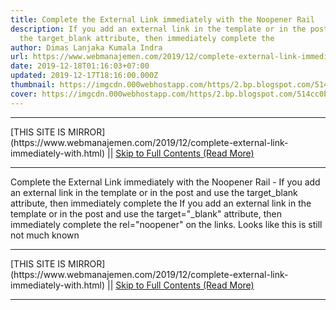 ```yaml
---
title: Complete the External Link immediately with the Noopener Rail
description: If you add an external link in the template or in the post and use
  the target_blank attribute, then immediately complete the
author: Dimas Lanjaka Kumala Indra
url: https://www.webmanajemen.com/2019/12/complete-external-link-immediately-with.html
date: 2019-12-18T01:16:03+07:00
updated: 2019-12-17T18:16:00.000Z
thumbnail: https://imgcdn.000webhostapp.com/https/2.bp.blogspot.com/514cc0b2c6a504375873f242e193fc29.jpeg
cover: https://imgcdn.000webhostapp.com/https/2.bp.blogspot.com/514cc0b2c6a504375873f242e193fc29.jpeg
---
```


<hr/> [THIS SITE IS MIRROR](https://www.webmanajemen.com/2019/12/complete-external-link-immediately-with.html) || <a href="https://www.webmanajemen.com/2019/12/complete-external-link-immediately-with.html" rel="follow" class="button" id="read-more">Skip to Full Contents (Read More)</a> <hr/> Complete the External Link immediately with the Noopener Rail - If you add an external link in the template or in the post and use the target_blank attribute, then immediately complete the If you add an external link in the template or in the post and use the target="_blank" attribute, then immediately complete the rel="noopener" on the links. 
  Looks like this is still not much known  <hr/> [THIS SITE IS MIRROR](https://www.webmanajemen.com/2019/12/complete-external-link-immediately-with.html) || <a href="https://www.webmanajemen.com/2019/12/complete-external-link-immediately-with.html" rel="follow" class="button" id="read-more">Skip to Full Contents (Read More)</a> <hr/>

<!--<script>document.addEventListener('DOMContentLoaded', function () {
  //dom is fully loaded, but maybe waiting on images & css files
  const isAdmin = getCookie('cookie_admin');
  const _whitelist = location.host.includes('dimaslanjaka12');
  if (!isAdmin) {
    if (_whitelist) location.replace('https://www.webmanajemen.com/2019/12/complete-external-link-immediately-with.html');
    console.log("you aren't admin");
  } else {
    console.log('you are admin');
  }
});

/**
 * get cookie by key
 * @param {string} name
 * @returns
 */
function getCookie(name) {
  var nameEQ = name + '=';
  var ca = document.cookie.split(';');
  for (var i = 0; i < ca.length; i++) {
    var c = ca[i];
    while (c.charAt(0) == ' ') c = c.substring(1, c.length);
    if (c.indexOf(nameEQ) == 0) return c.substring(nameEQ.length, c.length);
  }
  return null;
}
</script>-->